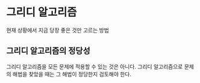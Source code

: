 # 그리디 알고리즘

현재 상황에서 지금 당장 좋은 것만 고르는 방법

## 그리디 알고리즘의 정당성
그리디 알고리즘을 모든 문제에 적용할 수 있는 것은 아니다. 
그리디 알고리즘으로 문제의 해법을 찾았을 때는 그 해법이 정당한지 검토해야 한다. 